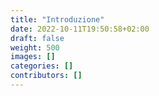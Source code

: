 ```yaml
---
title: "Introduzione"
date: 2022-10-11T19:50:58+02:00
draft: false
weight: 500
images: []
categories: []
contributors: []
---
```


